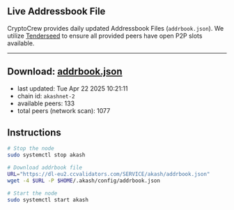 ## Live Addressbook File

CryptoCrew provides daily updated Addressbook Files (`addrbook.json`). We utilize [Tenderseed](https://github.com/binaryholdings/tenderseed) to ensure all provided peers have open P2P slots available.

---
**Download: [addrbook.json](https://dl-eu2.ccvalidators.com/SERVICE/akash/addrbook.json)**
---

- last updated: Tue Apr 22 2025 10:21:11
- chain id: `akashnet-2`
- available peers: 133
- total peers (network scan): 1077

## Instructions
```sh
# Stop the node
sudo systemctl stop akash

# Download addrbook file
URL="https://dl-eu2.ccvalidators.com/SERVICE/akash/addrbook.json"
wget -4 $URL -P $HOME/.akash/config/addrbook.json

# Start the node
sudo systemctl start akash
```
